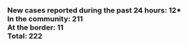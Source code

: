 ### New cases reported during the past 24 hours: 12*<br/>In the community: 211<br/>At the border: 11<br/>Total: 222